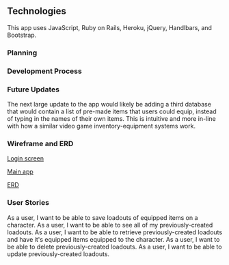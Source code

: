 ## Technologies

This app uses JavaScript, Ruby on Rails, Heroku, jQuery, Handlbars, and Bootstrap.

### Planning

### Development Process

### Future Updates
The next large update to the app would likely be adding a third database that
would contain a list of pre-made items that users could equip, instead of
typing in the names of their own items. This is intuitive and more in-line with
how a similar video game inventory-equipment systems work.

### Wireframe and ERD

[Login screen](https://i.imgur.com/f6PPiBg.png)

[Main app](https://i.imgur.com/eZReP2p.png)

[ERD](https://i.imgur.com/hwu4rv8.png)

### User Stories

As a user, I want to be able to save loadouts of equipped items on a character.
As a user, I want to be able to see all of my previously-created loadouts.
As a user, I want to be able to retrieve previously-created loadouts and have
it's equipped items equipped to the character.
As a user, I want to be able to delete previously-created loadouts.
As a user, I want to be able to update previously-created loadouts.
